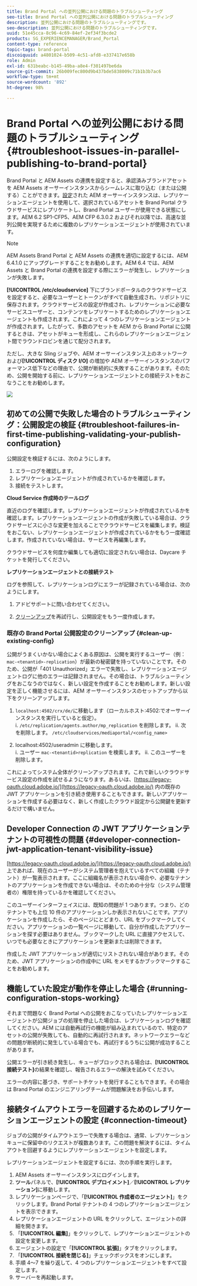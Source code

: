 ```yaml
---
title: Brand Portal への並列公開における問題のトラブルシューティング
seo-title: Brand Portal への並列公開における問題のトラブルシューティング
description: 並列公開における問題のトラブルシューティングです。
seo-description: 並列公開における問題のトラブルシューティングです。
uuid: 51e45cca-8c96-4c69-84ef-2ef34f3bcde2
products: SG_EXPERIENCEMANAGER/Brand_Portal
content-type: reference
topic-tags: brand-portal
discoiquuid: a4801024-b509-4c51-afd8-e337417e658b
role: Admin
exl-id: 631beabc-b145-49ba-a8e4-f301497be6da
source-git-commit: 26b009fec800d9b437bde5838009c71b1b3b7ac6
workflow-type: tm+mt
source-wordcount: '892'
ht-degree: 98%

---
```


# Brand Portal への並列公開における問題のトラブルシューティング {#troubleshoot-issues-in-parallel-publishing-to-brand-portal}

Brand Portal と AEM Assets の連携を設定すると、承認済みブランドアセットを AEM Assets オーサーインスタンスからシームレスに取り込む（または公開する）ことができます。[設定](../using/configure-aem-assets-with-brand-portal.md)された AEM オーサーインスタンスは、レプリケーションエージェントを使用して、選択されているアセットを Brand Portal クラウドサービスにレプリケートし、Brand Portal ユーザーが使用できる状態にします。AEM 6.2 SP1-CFP5、AEM CFP 6.3.0.2 およびそれ以降では、高速な並列公開を実現するために複数のレプリケーションエージェントが使用されています。

>[!NOTE]
>
>AEM Assets Brand Portal と AEM Assets の連携を適切に設定するには、AEM 6.4.1.0 にアップグレードすることをお勧めします。AEM 6.4 では、AEM Assets と Brand Portal の連携を設定する際にエラーが発生し、レプリケーションが失敗します。

**[!UICONTROL /etc/cloudservice]** 下にブランドポータルのクラウドサービスを設定すると、必要なユーザーとトークンがすべて自動生成され、リポジトリに保存されます。クラウドサービスの設定が作成され、レプリケーションに必要なサービスユーザーと、コンテンツをレプリケートするためのレプリケーションエージェントも作成されます。これによって 4 つのレプリケーションエージェントが作成されます。したがって、多数のアセットを AEM から Brand Portal に公開するときは、アセットがキューを形成し、これらのレプリケーションエージェント間でラウンドロビンを通じて配分されます。

ただし、大きな Sling ジョブや、AEM オーサーインスタンス上のネットワークおよび&#x200B;**[!UICONTROL ディスク I/O]** の増加や AEM オーサーインスタンスのパフォーマンス低下などの理由で、公開が断続的に失敗することがあります。そのため、公開を開始する前に、レプリケーションエージェントとの接続テストをおこなうことをお勧めします。

![](assets/test-connection.png)

## 初めての公開で失敗した場合のトラブルシューティング：公開設定の検証 {#troubleshoot-failures-in-first-time-publishing-validating-your-publish-configuration}

公開設定を検証するには、次のようにします。

1. エラーログを確認します。
1. レプリケーションエージェントが作成されているかを確認します。
1. 接続をテストします。

**Cloud Service 作成時のテールログ**

直近のログを確認します。レプリケーションエージェントが作成されているかを確認します。レプリケーションエージェントの作成が失敗している場合は、クラウドサービスに小さな変更を加えることでクラウドサービスを編集します。検証をおこない、レプリケーションエージェントが作成されているかをもう一度確認します。作成されていない場合は、サービスを再編集します。

クラウドサービスを何度か編集しても適切に設定されない場合は、Daycare チケットを発行してください。

**レプリケーションエージェントとの接続テスト**

ログを参照して、レプリケーションログにエラーが記録されている場合は、次のようにします。

1. アドビサポートに問い合わせてください。

1. [クリーンアップ](../using/troubleshoot-parallel-publishing.md#clean-up-existing-config)を再試行し、公開設定をもう一度作成します。

<!--
Comment Type: remark
Last Modified By: Mini Gulati (mgulati)
Last Modified Date: 2018-06-21T22:56:21.256-0400
<p>?? check and compare public key. At times public key is different</p>
<p>?? another thing to check in /useradmin</p>
-->

### 既存の Brand Portal 公開設定のクリーンアップ {#clean-up-existing-config}

公開がうまくいかない場合によくある原因は、公開を実行するユーザー（例：`mac-<tenantid>-replication`）が最新の秘密鍵を持っていないことです。そのため、公開が「401 Unauthorized」エラーで失敗し、レプリケーションエージェントログに他のエラーは記録されません。その場合は、トラブルシューティングをおこなうのではなく、新しい設定を作成することをお勧めします。新しい設定を正しく機能させるには、AEM オーサーインスタンスのセットアップから以下をクリーンアップします。

1. `localhost:4502/crx/de/`に移動します（ローカルホスト:4502:でオーサーインスタンスを実行していると仮定）。\
   i. `/etc/replication/agents.author/mp_replication` を削除します。
ii. 次を削除します。 
`/etc/cloudservices/mediaportal/<config_name>`

1. localhost:4502/useradmin に移動します。\
   i. ユーザー `mac-<tenantid>replication` を検索します。
ii. このユーザーを削除します。

これによってシステム全体がクリーンアップされます。これで新しいクラウドサービス設定の作成を試せるようになります。あるいは、[https://legacy-oauth.cloud.adobe.io/](https://legacy-oauth.cloud.adobe.io/) 内の既存の JWT アプリケーションを引き続き使用することもできます。新しいアプリケーションを作成する必要はなく、新しく作成したクラウド設定から公開鍵を更新するだけで構いません。

## Developer Connection の JWT アプリケーションテナントの可視性の問題 {#developer-connection-jwt-application-tenant-visibility-issue}

[https://legacy-oauth.cloud.adobe.io/](https://legacy-oauth.cloud.adobe.io/) 上であれば、現在のユーザーがシステム管理者を抱えているすべての組織（テナント）が一覧表示されます。ここに組織名が表示されない場合や、必要なテナントのアプリケーションを作成できない場合は、そのための十分な（システム管理者の）権限を持っているかを確認してください。

このユーザーインターフェイスには、既知の問題が 1 つあります。つまり、どのテナントでも上位 10 件のアプリケーションしか表示されないことです。アプリケーションを作成したら、そのページにとどまり、URL をブックマークしてください。アプリケーションの一覧ページに移動して、自分が作成したアプリケーションを探す必要はありません。ブックマークした URL に直接アクセスして、いつでも必要なときにアプリケーションを更新または削除できます。

作成した JWT アプリケーションが適切にリストされない場合があります。そのため、JWT アプリケーションの作成中に URL をメモするかブックマークすることをお勧めします。

## 機能していた設定が動作を停止した場合 {#running-configuration-stops-working}

<!--
Comment Type: draft

<p>If the running configuration stops working, either of the following two possibilities
<g class="gr_ gr_15 gr-alert gr_gramm gr_inline_cards gr_run_anim Grammar multiReplace" data-gr-id="15" id="15" style="font-size: 12px;">
are
</g> there:</p>
<p>1.
<g class="gr_ gr_14 gr-alert gr_gramm gr_inline_cards gr_run_anim Grammar only-ins doubleReplace replaceWithoutSep" data-gr-id="14" id="14">
Connection
</g> has failed, or</p>
<p>2. Publish has failed with permission to dam-replication-service denied, while connection has passed </p>
<p>If the connection has failed [1], the
<g class="gr_ gr_10 gr-alert gr_spell gr_inline_cards gr_run_anim ContextualSpelling ins-del multiReplace" data-gr-id="10" id="10">
fail safe
</g> way to fix it is to <a href="../using/troubleshoot-parallel-publishing.md#main-pars-header-1664955658">clean up</a> the existing Brand Portal publish configuration and recreate a publish configuration. </p>
<p>However, if the
<g class="gr_ gr_18 gr-alert gr_spell gr_inline_cards gr_run_anim ContextualSpelling" data-gr-id="18" id="18">
publish
</g> has failed with
<g class="gr_ gr_16 gr-alert gr_gramm gr_inline_cards gr_run_anim Grammar only-ins doubleReplace replaceWithoutSep" data-gr-id="16" id="16">
permission
</g> denied to dam-replication-service, raise a support ticket.</p>
-->

それまで問題なく Brand Portal への公開をおこなっていたレプリケーションエージェントが公開ジョブの処理を停止した場合は、レプリケーションログを確認してください。AEM には自動再試行の機能が組み込まれているので、特定のアセットの公開が失敗しても、自動的に再試行されます。ネットワークエラーなどの問題が断続的に発生している場合でも、再試行するうちに公開が成功することがあります。

公開エラーが引き続き発生し、キューがブロックされる場合は、**[!UICONTROL 接続テスト]**&#x200B;の結果を確認し、報告されるエラーの解決を試みてください。

エラーの内容に基づき、サポートチケットを発行することもできます。その場合は Brand Portal のエンジニアリングチームが問題解決をお手伝いします。


## 接続タイムアウトエラーを回避するためのレプリケーションエージェントの設定 {#connection-timeout}

ジョブの公開がタイムアウトエラーで失敗する場合は、通常、レプリケーションキューに保留中のリクエストが複数あります。この問題を解決するには、タイムアウトを回避するようにレプリケーションエージェントを設定します。

レプリケーションエージェントを設定するには、次の手順を実行します。
1. AEM Assets オーサーインスタンスにログインします。
1. **ツール**&#x200B;パネルで、**[!UICONTROL デプロイメント]**／**[!UICONTROL レプリケーション]**&#x200B;に移動します。
1. レプリケーションページで、「**[!UICONTROL 作成者のエージェント]**」をクリックします。Brand Portal テナントの 4 つのレプリケーションエージェントを表示できます。
1. レプリケーションエージェントの URL をクリックして、エージェントの詳細を開きます。
1. 「**[!UICONTROL 編集]**」をクリックして、レプリケーションエージェントの設定を変更します。
1. エージェントの設定で「**[!UICONTROL 拡張]**」タブをクリックします。
1. 「**[!UICONTROL 接続を閉じる]**」チェックボックスをオンにします。
1. 手順 4～7 を繰り返して、4 つのレプリケーションエージェントをすべて設定します。
1. サーバーを再起動します。

